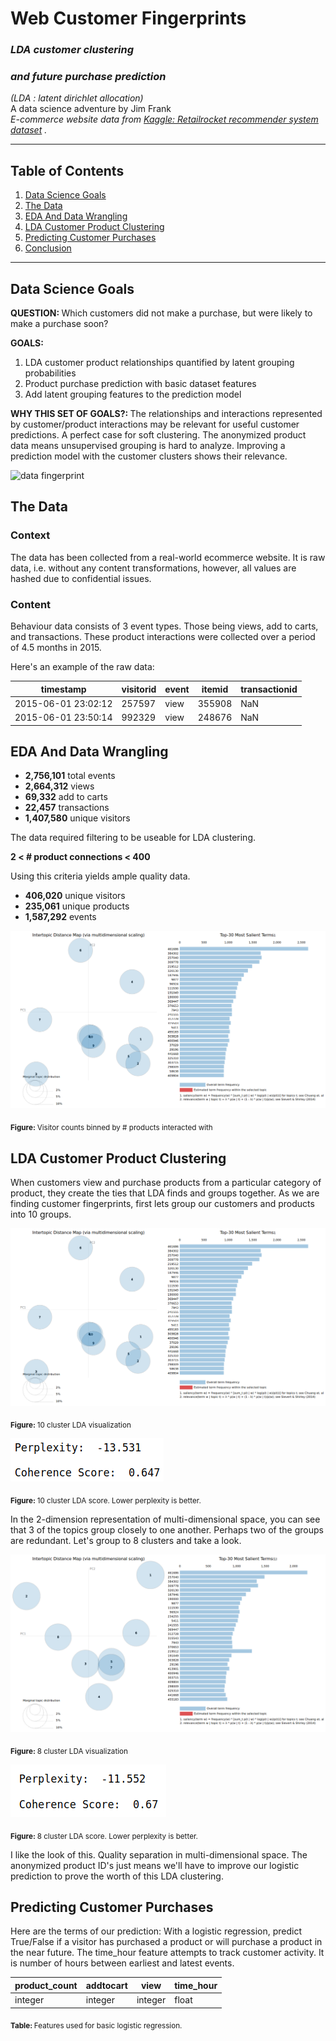# Web Customer Fingerprints

### _LDA customer clustering_
### _and future purchase prediction_  

_(LDA : latent dirichlet allocation)_  
A data science adventure by Jim Frank  
_E-commerce website data from  [Kaggle: Retailrocket recommender system dataset](https://www.kaggle.com/retailrocket/ecommerce-dataset) ._

---

## Table of Contents
1. [Data Science Goals](#data-science-goals)
2. [The Data](#the-data)
3. [EDA And Data Wrangling](#eda-and-data-wrangling)
4. [LDA Customer Product Clustering](#lda-customer-product-clustering)
5. [Predicting Customer Purchases](#predicting-customer-purchases)
6. [Conclusion](#conclusion)

---

## Data Science Goals

<b>QUESTION:  </b> 
Which customers did not make a purchase, but were likely to make a purchase soon?  

<b>GOALS:  </b> 
1. LDA customer product relationships quantified by latent grouping probabilities
2. Product purchase prediction with basic dataset features
3. Add latent grouping features to the prediction model 

<b>WHY THIS SET OF GOALS?:  </b> 
The relationships and interactions represented by customer/product interactions may be relevant for useful customer predictions. A perfect case for soft clustering. The anonymized product data means unsupervised grouping is hard to analyze. Improving a prediction model with the customer clusters shows their relevance.

![data fingerprint](http://www.datafingerprint.co.uk/dfplogo2right.jpg)

## The Data

### Context

The data has been collected from a real-world ecommerce website. It is raw data, i.e. without any content transformations, however, all values are hashed due to confidential issues.

### Content

Behaviour data consists of 3 event types. Those being views, add to carts, and transactions. These product interactions were collected over a period of 4.5 months in 2015.

Here's an example of the raw data:

| timestamp | visitorid | event | itemid | transactionid |
|--|--|--|--|--|
| 2015-06-01 23:02:12 | 257597 | view | 355908 | NaN |
| 2015-06-01 23:50:14 | 992329 | view | 248676 | NaN |

## EDA And Data Wrangling

* <b>2,756,101</b> total events  
* <b>2,664,312</b> views  
* <b>69,332</b> add to carts  
* <b>22,457</b> transactions  
* <b>1,407,580</b> unique visitors 

The data required filtering to be useable for LDA clustering.

**2 < # product connections < 400**

Using this criteria yields ample quality data.  
* <b>406,020</b> unique visitors
* <b>235,061</b> unique products
* <b>1,587,292</b> events

![user product hist](https://github.com/truejimfrank/WebCustomerFingerprints/blob/master/img/cat10_ldavis.png)

<sub><b>Figure: </b> Visitor counts binned by # products interacted with </sub>

## LDA Customer Product Clustering

When customers view and purchase products from a particular category of product, they create the ties that LDA finds and groups together. As we are finding customer fingerprints, first lets group our customers and products into 10 groups.

![lda10](https://github.com/truejimfrank/WebCustomerFingerprints/blob/master/img/cat10_ldavis.png)

<sub><b>Figure: </b> 10 cluster LDA visualization </sub>

![lda10score](https://github.com/truejimfrank/WebCustomerFingerprints/blob/master/img/cat10_scores.png)

<sub><b>Figure: </b> 10 cluster LDA score. Lower perplexity is better. </sub>

In the 2-dimension representation of multi-dimensional space, you can see that 3 of the topics group closely to one another. Perhaps two of the groups are redundant. Let's group to 8 clusters and take a look.

![lda8](https://github.com/truejimfrank/WebCustomerFingerprints/blob/master/img/cat8_ldavis.png)

<sub><b>Figure: </b> 8 cluster LDA visualization </sub>

![lda8score](https://github.com/truejimfrank/WebCustomerFingerprints/blob/master/img/cat8_scores.png)

<sub><b>Figure: </b> 8 cluster LDA score. Lower perplexity is better. </sub>

I like the look of this. Quality separation in multi-dimensional space. The anonymized product ID's just means we'll have to improve our logistic prediction to prove the worth of this LDA clustering.

## Predicting Customer Purchases

Here are the terms of our prediction: With a logistic regression, predict True/False if a visitor has purchased a product or will purchase a product in the near future. The time_hour feature attempts to track customer activity. It is number of hours between earliest and latest events.

| product_count | addtocart | view | time_hour |
|--|--|--|--|
| integer | integer | integer | float |

<sub><b>Table: </b> Features used for basic logistic regression. </sub>
